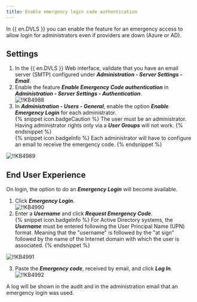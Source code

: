 ```yaml
---
title: Enable emergency login code authentication
---
```

In {{ en.DVLS }} you can enable the feature for an emergency access to allow login for administrators even if providers are down (Azure or AD).
## Settings
1. In the {{ en.DVLS }} Web interface, validate that you have an email server (SMTP) configured under ***Administration - Server Settings - Email***.
1. Enable the feature ***Enable Emergency Code authentication*** in ***Administration - Server Settings - Authentication***.  
![!!KB4988](https://webdevolutions.azureedge.net/docs/en/kb/KB4988.png)
1. In ***Administration - Users - General***, enable the option ***Enable Emergency Login*** for each administrator.  
{% snippet icon.badgeCaution %}
The user must be an administrator. Having administrator rights only via a ***User Groups*** will not work.
{% endsnippet %}  
{% snippet icon.badgeInfo %}
Each administrator will have to configure an email to receive the emergency code.
{% endsnippet %}  

![!!KB4989](https://webdevolutions.azureedge.net/docs/en/kb/KB4989.png)

## End User Experience
On login, the option to do an ***Emergency Login*** will become available.  

1. Click ***Emergency Login***.  
![!!KB4990](https://webdevolutions.azureedge.net/docs/en/kb/KB4990.png)
1. Enter a ***Username*** and click ***Request Emergency Code***.  
{% snippet icon.badgeInfo %}
For Active Directory systems, the ***Username*** must be entered following the User Principal Name (UPN) format. Meaning that the "username" is followed by the "at sign" followed by the name of the Internet domain with which the user is associated.
{% endsnippet %}  

![!!KB4991](https://webdevolutions.azureedge.net/docs/en/kb/KB4991.png)

3. Paste the ***Emergency code***, received by email, and click ***Log In***.  
![!!KB4992](https://webdevolutions.azureedge.net/docs/en/kb/KB4992.png)

A log will be shown in the audit and in the administration email that an emergency login was used.
